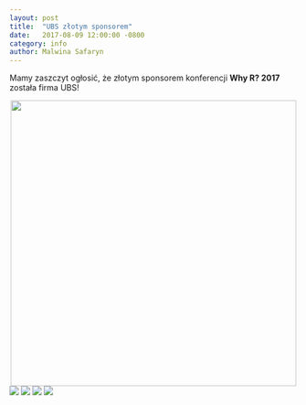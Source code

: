 ```yaml
---
layout: post
title:  "UBS złotym sponsorem"
date:   2017-08-09 12:00:00 -0800
category: info
author: Malwina Safaryn
---
```


Mamy zaszczyt ogłosić, że złotym sponsorem konferencji **Why R? 2017** została firma UBS!

<center>
<img src="/blog/img/UBS/logo.svg" align="middle" height="500px" width="500px">
</center>

<img src="/blog/img/UBS/v2/opis.jpg">
<img src="/blog/img/UBS/v2/ryzyko.jpg">
<img src="/blog/img/UBS/v2/zespol.jpg">
<img src="/blog/img/UBS/v2/modele.jpg">